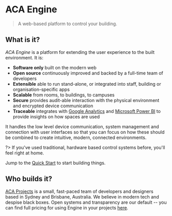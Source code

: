 # ACA Engine

> A web-based platform to control your building.


## What is it?

*ACA Engine* is a platform for extending the user experience to the built environment. It is:
- **Software only** built on the modern web
- **Open source** continuously improved and backed by a full-time team of developers
- **Extensible** able to run stand-alone, or integrated into staff, building or organisation-specific apps
- **Scalable** from rooms, to buildings, to campuses
- **Secure** provides audit-able interaction with the physical environment and encrypted device communication
- **Traceable** integrates with [Google Analytics](https://www.google.com/analytics/) and [Microsoft Power BI](https://powerbi.microsoft.com/) to provide insights on how spaces are used

It handles the low level device communication, system management and connection with user interfaces so that you can focus on how these should be combined to create intuitive, modern, connected environments.

?> If you've used traditional, hardware based control systems before, you'll feel right at home.

Jump to the [Quick Start](quickstart.md) to start building things.

## Who builds it?

[ACA Projects](https://www.acaprojects.com/) is a small, fast-paced team of developers and designers based in Sydney and Brisbane, Australia. We believe in modern tech and despise black boxes. Open systems and transparency are our default -- you can find full pricing for using Engine in your projects [here](https://www.acaprojects.com/acaenginepricing/).
